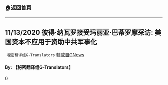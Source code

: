###  [:house:返回首頁](https://github.com/ourhimalayas/txt)
---

## 11/13/2020 彼得·纳瓦罗接受玛丽亚·巴蒂罗摩采访: 美国资本不应用于资助中共军事化
` 秘密翻译组G-Translators` [轉載自GNews](https://gnews.org/zh-hans/560632/)

#### **By: 【秘密翻译组G-Translators】**

0
